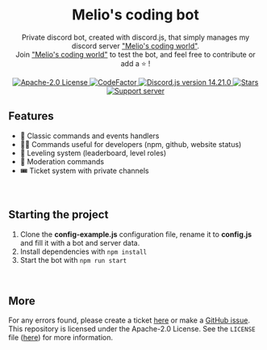 <h1 align="center">Melio's coding bot</h1>
<p align="center">
    Private discord bot, created with discord.js, that simply manages my discord server <a href="https://discord.gg/G6WQsMQShZ">"Melio's coding world"</a>.
    <br>
    Join <a href="https://discord.gg/G6WQsMQShZ">"Melio's coding world"</a> to test the bot, and feel free to contribute or add a ⭐ !
</p>

<p align="center">
    <a title="Apache-2.0 License" href="LICENSE">
      <img src="https://img.shields.io/badge/License-Apache2.0-blue" alt="Apache-2.0 License">
    </a>
    <a title="CodeFactor" href="https://www.codefactor.io/repository/github/antoinemcx/melio-coding-bot">
      <img src="https://www.codefactor.io/repository/github/antoinemcx/melio-coding-bot/badge?s=9157b645f4aa1d2aa9d8f884d442ca4610a1186f" alt="CodeFactor">
    </a>
    <a title="Discord.js version" href="https://www.npmjs.com/package/discord.js">
        <img src="https://img.shields.io/badge/discord.js-v14.21.0-blue.svg?logo=npm" alt="Discord.js version 14.21.0">
    </a>
    <a title="Stars" href="https://github.com/antoinemcx/melio-coding-bot">
        <img src="https://img.shields.io/github/stars/antoinemcx/melio-coding-bot" alt="Stars">
    </a>
    <a title="Support server" href="https://discord.gg/G6WQsMQShZ">
        <img src="https://img.shields.io/discord/738122381062832180.svg?&logo=discord&logoColor=ffffff&color=7389D8&labelColor=6A7EC2&label=Support" alt="Support server">
    </a>
   <br>
</p>

## Features
* 📂 Classic commands and events handlers
* 👨‍💻 Commands useful for developers (npm, github, website status)
* 🚀 Leveling system (leaderboard, level roles)
* 🔨 Moderation commands
* 🎟️ Ticket system with private channels

<br>


## Starting the project


1. Clone the **config-example.js** configuration file, rename it to **config.js** and fill it with a bot and server data.
2. Install dependencies with `npm install`
3. Start the bot with `npm run start`

<br>

## More

For any errors found, please create a ticket [here](https://discord.com/invite/G6WQsMQShZ) or make a [GitHub issue](https://github.com/antoinemcx/melio-coding-bot/issues).  
This repository is licensed under the Apache-2.0 License. See the `LICENSE` file ([here](LICENSE)) for more information.
